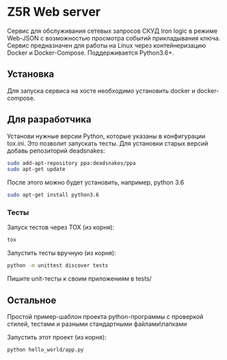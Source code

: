 # Z5R Web server

Сервис для обслуживания сетевых запросов СКУД Iron logic в режиме Web-JSON с возможностью просмотра событий 
прикладывания ключа.
Сервис предназначен для работы на Linux через контейнеризацию Docker и Docker-Compose. Поддерживается Python3.6+.

## Установка

Для запуска сервиса на хосте необходимо установить docker и docker-compose.

## Для разработчика

Установи нужные версии Python, которые указаны в конфигурации tox.ini. Это позволит запускать тесты.
Для установки старых версий добавь репозиторий deadsnakes:
```bash
sudo add-apt-repository ppa:deadsnakes/ppa
sudo apt-get update
```
После этого можно будет установить, например, python 3.6

```bash
sudo apt-get install python3.6
```

### Тесты

Запуск тестов через TOX (из корня): 
```bash
tox
```

Запустить тесты вручную (из корня):
```bash
python -m unittest discover tests
```

Пишите unit-тесты к своим приложениям в tests/

## Остальное

Простой пример-шаблон проекта python-программы с проверкой стилей, тестами и разными стандартными файлами\папками  

Запустить этот проект (из корня):
```bash
python hello_world/app.py
```